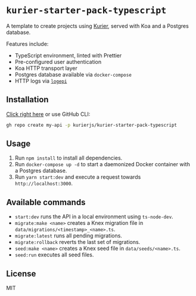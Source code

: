# `kurier-starter-pack-typescript`

A template to create projects using [Kurier](https://github.com/kurierjs/kurier), served with Koa and a Postgres database.

Features include:

- TypeScript environment, linted with Prettier
- Pre-configured user authentication
- Koa HTTP transport layer
- Postgres database available via `docker-compose`
- HTTP logs via [`logepi`](https://github.com/joelalejandro/logepi)

## Installation

[Click right here](https://github.com/kurierjs/kurier-starter-pack-typescript/generate) or use GitHub CLI:

```bash
gh repo create my-api -p kurierjs/kurier-starter-pack-typescript
```

## Usage

1. Run `npm install` to install all dependencies.
2. Run `docker-compose up -d` to start a daemonized Docker container with a Postgres database.
3. Run `yarn start:dev` and execute a request towards `http://localhost:3000`.

## Available commands

- `start:dev` runs the API in a local environment using `ts-node-dev`.
- `migrate:make <name>` creates a Knex migration file in `data/migrations/<timestamp>_<name>.ts`.
- `migrate:latest` runs all pending migrations.
- `migrate:rollback` reverts the last set of migrations.
- `seed:make <name>` creates a Knex seed file in `data/seeds/<name>.ts`.
- `seed:run` executes all seed files.

## License

MIT
